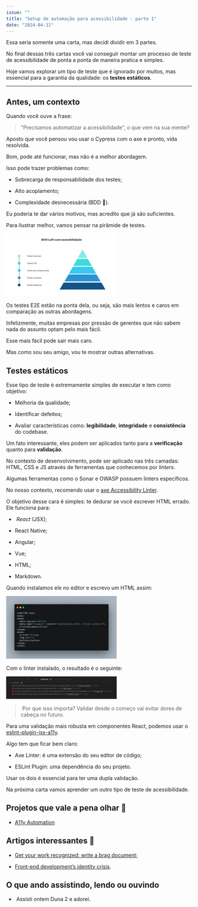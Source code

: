 ```yaml
---
issue: ""
title: "Setup de automação para acessibilidade - parte 1"
date: "2024-04-11"
---
```


Essa seria somente uma carta, mas decidi dividir em 3 partes.

No final dessas três cartas você vai conseguir montar um processo de teste de acessibilidade de ponta a ponta de maneira pratica e simples.

Hoje vamos explorar um tipo de teste que é ignorado por muitos, mas essencial para a garantia da qualidade: os **testes estáticos**.

* * *

## Antes, um contexto

Quando você ouve a frase:

> "Precisamos automatizar a acessibilidade", o que vem na sua mente?

Aposto que você pensou vou usar o Cypress com o axe e pronto, vida resolvida.

Bom, pode até funcionar, mas não é a melhor abordagem.

Isso pode trazer problemas como:

- Sobrecarga de responsabilidade dos testes;

- Alto acoplamento;

- Complexidade desnecessária (BDD 🤮).

Eu poderia te dar vários motivos, mas acredito que já são suficientes.

Para ilustrar melhor, vamos pensar na pirâmide de testes.

![Piramide com a abordagem Shift Left para acessibilidade: Etapa 0 - testes estáticos, Etapa 1 - testes unitários, Etapa 2 - Testes de componentes, Etapa 3 - Testes E2E e Etapa 4 - Testes manuais](images/1705342474027-300x169.png)

Os testes E2E estão na ponta dela, ou seja, são mais lentos e caros em comparação as outras abordagens.

Infelizmente, muitas empresas por pressão de gerentes que não sabem nada do assunto optam pelo mais fácil.

Esse mais fácil pode sair mais caro.

Mas como sou seu amigo, vou te mostrar outras alternativas.

## Testes estáticos

Esse tipo de teste é extremamente simples de executar e tem como objetivo:

- Melhoria da qualidade;

- Identificar defeitos;

- Avaliar características como: **legibilidade**, **integridade** e **consistência** do codebase.

Um fato interessante, eles podem ser aplicados tanto para a **verificação** quanto para **validação**.

No contexto de desenvolvimento, pode ser aplicado nas três camadas: HTML, CSS e JS através de ferramentas que conhecemos por _linters_.

Algumas ferramentas como o Sonar e OWASP possuem linters específicos.

No nosso contexto, recomendo usar o [axe Accessibility Linter](https://marketplace.visualstudio.com/items?itemName=deque-systems.vscode-axe-linter#configuration).

O objetivo desse cara é simples: te dedurar se você escrever HTML errado. Ele funciona para:

-  _React_ (JSX);

- React Native;

- Angular;

- Vue;

- HTML;

- Markdown.

Quando instalamos ele no editor e escrevo um HTML assim:

![Trecho de código inacessível, sem idioma definido, link e botão sem rótulo e imagem sem texto alternativo. ](images/html-inacessivel-300x170.png)

Com o linter instalado, o resultado é o seguinte:

![Erros apontados pelo axe linter](images/error-a11y-300x61.png)

>  Por que isso importa? Validar desde o começo vai evitar dores de cabeça no futuro.

Para uma validação mais robusta em componentes React, podemos usar o [eslint-plugin-jsx-a11y](https://github.com/jsx-eslint/eslint-plugin-jsx-a11y).

Algo tem que ficar bem claro:

- Axe Linter: é uma extensão do seu editor de código;

- ESLint Plugin: uma dependência do seu projeto.

Usar os dois é essencial para ter uma dupla validação.

Na próxima carta vamos aprender um outro tipo de teste de acessibilidade.

## Projetos que vale a pena olhar 🧪

- [A11y Automation](https://a11y-automation.dev/automated-tools)

## Artigos interessantes 📖

- [Get your work recognized: write a brag document;](https://jvns.ca/blog/brag-documents/)

- [Front-end development’s identity crisis](https://www.ellyloel.com/blog/front-end-development-s-identity-crisis/).

## O que ando assistindo, lendo ou ouvindo

-  Assisti ontem Duna 2 e adorei.
